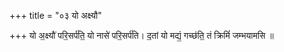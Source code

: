 +++
title = "०३ यो अक्ष्यौ"

+++
यो अ॒क्ष्यौ॑ परि॒सर्प॑ति॒ यो नासे॑ परि॒सर्प॑ति। द॒तां यो मद्यं॒ गच्छ॑ति॒ तं क्रिमिं॑ जम्भयामसि ॥